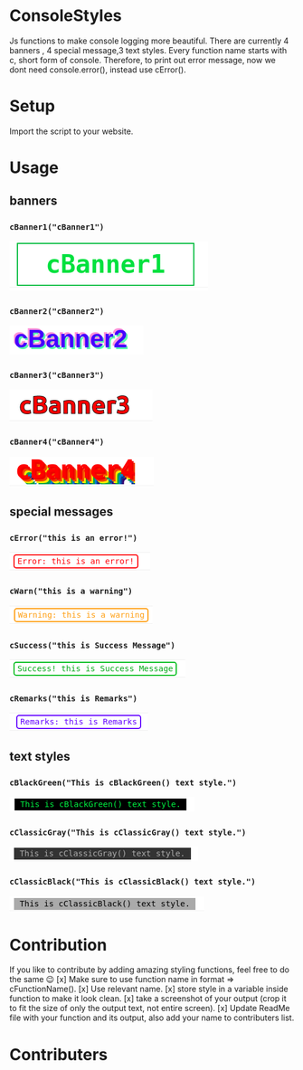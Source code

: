 # ConsoleStyles

Js functions to make console logging more beautiful.
There are currently 4 banners , 4 special message,3 text styles.
Every function name starts with c, short form of console.
Therefore, to print out error message, now we dont need console.error(),
instead use cError().

# Setup

Import the script to your website.

# Usage

## banners

### ```cBanner1("cBanner1")```<br>
![ ](/img/banner1.png)<br>
### ```cBanner2("cBanner2")```<br>
![ ](./img/banner2.png)<br>
### ```cBanner3("cBanner3")```<br>
![](./img/banner3.png)<br>
### ```cBanner4("cBanner4")```<br>
![](./img/banner4.png)<br>
## special messages
### ```cError("this is an error!")```<br>
![](./img/error.png)<br>
### ```cWarn("this is a warning")```<br>
![](./img/warn.png)<br>
### ```cSuccess("this is Success Message")```<br>
![](./img/success.png)<br>
### ```cRemarks("this is Remarks")```<br>
![](./img/remark.png)<br>
## text styles
### ```cBlackGreen("This is cBlackGreen() text style.")```<br>
![](./img/blackgreen.png)<br>
### ```cClassicGray("This is cClassicGray() text style.")```<br>
![](./img/classicgray.png)<br>
### ```cClassicBlack("This is cClassicBlack() text style.")```<br>
![](./img/classicblack.png)<br>

# Contribution
If you like to contribute by adding amazing styling functions, feel free to do the same 😉
[x] Make sure to use function name in format => cFunctionName().
[x] Use relevant name.
[x] store style in a variable inside function to make it look clean.
[x] take a screenshot of your output (crop it to fit the size of only the output text, not entire screen).
[x] Update ReadMe file with your function and its output, also add your name to contributers list.

# Contributers
